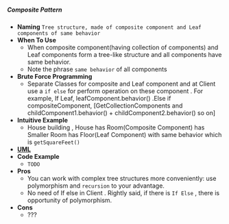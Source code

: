 ##### Composite Pattern
- **Naming** `Tree structure, made of composite component and Leaf components of same behavior`
- **When To Use**
    - When composite component(having collection of components) and Leaf components form a tree-like structure and all components have same behavior.
    - Note the phrase `same behavior` of all components
- **Brute Force Programming**
    - Separate Classes for composite and Leaf component and at Client use a `if else` for perform operation on these component . For example, If Leaf, leafComponent.behavior() .Else if compositeComponent, [GetCollectionComponents and childComponent1.behavior() + childComponent2.behavior() so on]
- **Intuitive Example**
    - House building , House has Room(Composite Component) has Smaller Room has Floor(Leaf Component) with same behavior which is `getSquareFeet()`
- [**UML**](UML.puml)
- **Code Example**
    - `TODO`
- **Pros**
    - You can work with complex tree structures more conveniently: use polymorphism and `recursion` to your advantage.
    - No need of If else in Client . Rightly said, if there is `If Else` , there is opportunity of polymorphism.
- **Cons**
    - ???
